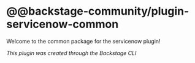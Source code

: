 # @@backstage-community/plugin-servicenow-common

Welcome to the common package for the servicenow plugin!

_This plugin was created through the Backstage CLI_
